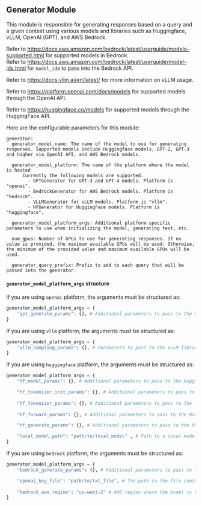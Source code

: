 ## Generator Module

This module is responsible for generating responses based on a query and a given context using various models and libraries such as Huggingface, vLLM,  OpenAI (GPT), and AWS Bedrock.

Refer to https://docs.aws.amazon.com/bedrock/latest/userguide/models-supported.html for supported models in Bedrock.\
Refer to https://docs.aws.amazon.com/bedrock/latest/userguide/model-ids.html for `model_id`s to pass into the Bedrock API. 

Refer to https://docs.vllm.ai/en/latest/ for more information on vLLM usage.

Refer to https://platform.openai.com/docs/models for supported models through the OpenAI API. 

Refer to https://huggingface.co/models for supported models through the HuggingFace API. 

Here are the configurable parameters for this module:

```
generator:
  generator_model_name: The name of the model to use for generating responses. Supported models include Huggingface models, GPT-2, GPT-3 and higher via OpenAI API, and AWS Bedrock models.

  generator_model_platform: The name of the platform where the model is hosted
      Currently the following models are supported.
        - GPTGenerator for GPT-3 and GPT-4 models. Platform is "openai".
        - BedrockGenerator for AWS Bedrock models. Platform is "bedrock".
        - VLLMGenerator for vLLM models. Platform is "vllm".
        - HFGenerator for HuggingFace models. Platform is "huggingface".

  generator_model_platform_args: Additional platform-specific parameters to use when initializing the model, generating text, etc.
  
  num_gpus: Number of GPUs to use for generating responses. If no value is provided, the maximum available GPUs will be used. Otherwise, the minimum of the provided value and maximum available GPUs will be used.

  generator_query_prefix: Prefix to add to each query that will be passed into the generator.
```

#### `generator_model_platform_args` structure
If you are using `openai` platform, the arguments must be structured as:
  ```python
  generator_model_platform_args = {
      "gpt_generate_params": {}, # Additional parameters to pass to the OpenAI GPT model's `create` method.
  }
  ```

If you are using `vllm` platform, the arguments must be structured as:
  ```python
  generator_model_platform_args = {
      "vllm_sampling_params": {}, # Parameters to pass to the vLLM library's `SamplingParams` method.
  }
  ```

  If you are using `huggingface` platform, the arguments must be structured as:
  ```python
  generator_model_platform_args = {
      "hf_model_params": {}, # Additional parameters to pass to the Huggingface model's `from_pretrained` initializer method.
  
      "hf_tokenizer_init_params": {}, # Additional parameters to pass to the Huggingface tokenizer's `from_pretrained` initializer method.
      
      "hf_tokenizer_params": {}, # Additional parameters to pass to the `tokenizer` method for the Huggingface model.
      
      "hf_forward_params": {}, # Additional parameters to pass to the Huggingface model's `forward` method.

      "hf_generate_params": {}, # Additional parameters to pass to the Huggingface model's `generate` method.

      "local_model_path": "path/to/local_model" , # Path to a local model to use for generation.
  }
  ```

  If you are using `bedrock` platform, the arguments must be structured as:
  ```python
  generator_model_platform_args = {
      "bedrock_generate_params": {}, # Additional parameters to pass to the AWS Bedrock generate API method.

      "openai_key_file": "path/to/txt_file", # The path to the file containing the OpenAI API key.
      
      "bedrock_aws_region": "us-west-2" # AWS region where the model is hosted on Bedrock.
  }
  ```

